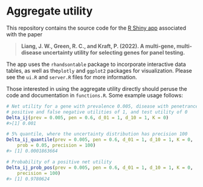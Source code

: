# Aggregate utility

This repository contains the source code for the [R Shiny app](
https://janewliang.shinyapps.io/agg_utility/) associated with the paper 

> **Liang, J. W., Green, R. C., and Kraft, P. (2022). A multi-gene, multi-disease uncertainty utility for selecting genes for panel testing.**

The app uses the `rhandsontable` package to incorporate interactive data tables, as well as the`plotly` and `ggplot2` packages for visualization. Please see the `ui.R` and `server.R` files for more information. 

Those interested in using the aggregate utility directly should peruse the code and documentation in `functions.R`. Some example usage follows: 

```r
# Net utility for a gene with prevalence 0.005, disease with penetrance 0.6, false 
# positive and false negative utilities of 1, and test utility of 0
Delta_ij(prev = 0.005, pen = 0.6, d_01 = 1, d_10 = 1, K = 0)
#>[1] 0.001
```

```r
# 5% quantile, where the uncertainty distribution has precision 100
Delta_ij_quantile(prev = 0.005, pen = 0.6, d_01 = 1, d_10 = 1, K = 0, 
	prob = 0.05, precision = 100)
#> [1] 0.0001863664
```

```r
# Probability of a positive net utility
Delta_ij_prob_pos(prev = 0.005, pen = 0.6, d_01 = 1, d_10 = 1, K = 0, 
	precision = 100)
#> [1] 0.9780624
```